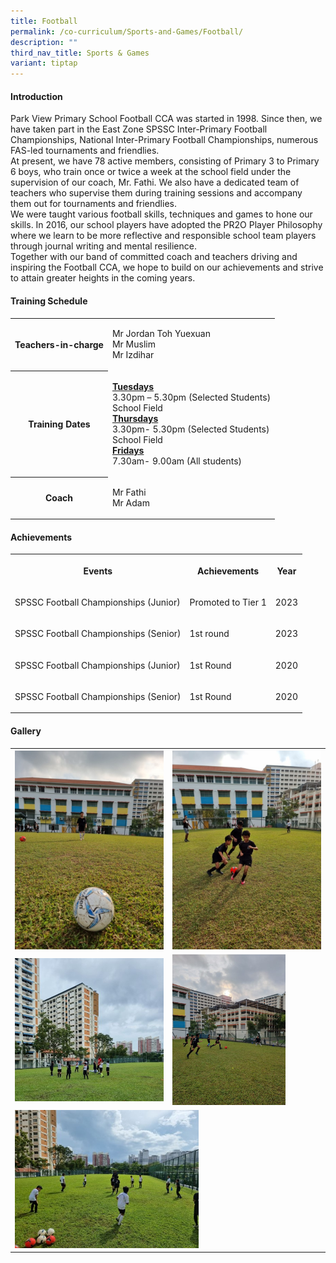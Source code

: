 ```yaml
---
title: Football
permalink: /co-curriculum/Sports-and-Games/Football/
description: ""
third_nav_title: Sports & Games
variant: tiptap
---
```

<h4>Introduction</h4>
<p>Park View Primary School Football CCA was started in 1998. Since then,
we have taken part in the East Zone SPSSC Inter-Primary Football Championships,
National Inter-Primary Football Championships, numerous FAS-led tournaments
and friendlies.
<br>At present, we have 78 active members, consisting of Primary 3 to Primary
6 boys, who train once or twice a week at the school field under the supervision
of our coach, Mr. Fathi. We also have a dedicated team of teachers who
supervise them during training sessions and accompany them out for tournaments
and friendlies.
<br>We were taught various football skills, techniques and games to hone our
skills. In 2016, our school players have adopted the PR2O Player Philosophy
where we learn to be more reflective and responsible school team players
through journal writing and mental resilience.
<br>Together with our band of committed coach and teachers driving and inspiring
the Football CCA, we hope to build on our achievements and strive to attain
greater heights in the coming years.</p>
<h4>Training Schedule</h4>
<table>
<tbody>
<tr>
<th rowspan="1" colspan="1">
<p>Teachers-in-charge</p>
</th>
<td rowspan="1" colspan="1">
<p>Mr Jordan Toh Yuexuan
<br>Mr Muslim
<br>Mr Izdihar</p>
</td>
</tr>
<tr>
<th rowspan="1" colspan="1">
<p>Training Dates</p>
</th>
<td rowspan="1" colspan="1">
<p><strong><u>Tuesdays</u></strong> 
<br>3.30pm – 5.30pm (Selected Students)
<br>School Field
<br><strong><u>Thursdays</u></strong> 
<br>3.30pm- 5.30pm (Selected Students)
<br>School Field
<br><strong><u>Fridays</u></strong> 
<br>7.30am- 9.00am (All students)</p>
</td>
</tr>
<tr>
<th rowspan="1" colspan="1">
<p>Coach</p>
</th>
<td rowspan="1" colspan="1">
<p>Mr Fathi
<br>Mr Adam</p>
</td>
</tr>
</tbody>
</table>
<h4>Achievements</h4>
<table>
<tbody>
<tr>
<th rowspan="1" colspan="1">
<p>Events</p>
</th>
<th rowspan="1" colspan="1">
<p>Achievements</p>
</th>
<th rowspan="1" colspan="1">
<p>Year</p>
</th>
</tr>
<tr>
<td rowspan="1" colspan="1">
<p>SPSSC Football Championships (Junior)</p>
</td>
<td rowspan="1" colspan="1">
<p>Promoted to Tier 1</p>
</td>
<td rowspan="1" colspan="1">
<p>2023</p>
</td>
</tr>
<tr>
<td rowspan="1" colspan="1">
<p>SPSSC Football Championships (Senior)</p>
</td>
<td rowspan="1" colspan="1">
<p>1st round</p>
</td>
<td rowspan="1" colspan="1">
<p>2023</p>
</td>
</tr>
<tr>
<td rowspan="1" colspan="1">
<p>SPSSC Football Championships (Junior)</p>
</td>
<td rowspan="1" colspan="1">
<p>1st Round</p>
</td>
<td rowspan="1" colspan="1">
<p>2020</p>
</td>
</tr>
<tr>
<td rowspan="1" colspan="1">
<p>SPSSC Football Championships (Senior)</p>
</td>
<td rowspan="1" colspan="1">
<p>1st Round</p>
</td>
<td rowspan="1" colspan="1">
<p>2020</p>
</td>
</tr>
</tbody>
</table>
<h4>Gallery</h4>
<table>
<tbody>
<tr>
<th rowspan="1" colspan="1">
<div class="isomer-image-wrapper">
<img style="width: 100%" height="auto" width="100%" alt="" src="/images/CCA/Football/Picture13.jpg">
</div>
</th>
<th rowspan="1" colspan="1">
<div class="isomer-image-wrapper">
<img style="width: 100%" height="auto" width="100%" alt="" src="/images/CCA/Football/Picture12.jpg">
</div>
</th>
</tr>
<tr>
<td rowspan="1" colspan="1">
<div class="isomer-image-wrapper">
<img style="width: 100%" height="auto" width="100%" alt="" src="/images/CCA/Football/Picture11.jpg">
</div>
</td>
<td rowspan="1" colspan="1">
<div class="isomer-image-wrapper">
<img style="width: 76%;" height="auto" width="100%" alt="" src="/images/CCA/Football/Picture14.jpg">
</div>
</td>
</tr>
<tr>
<td rowspan="1" colspan="2">
<div class="isomer-image-wrapper">
<img style="width: 60%;" height="auto" width="100%" alt="" src="/images/CCA/Football/Picture10.jpg">
</div>
</td>
</tr>
</tbody>
</table>
<p></p>